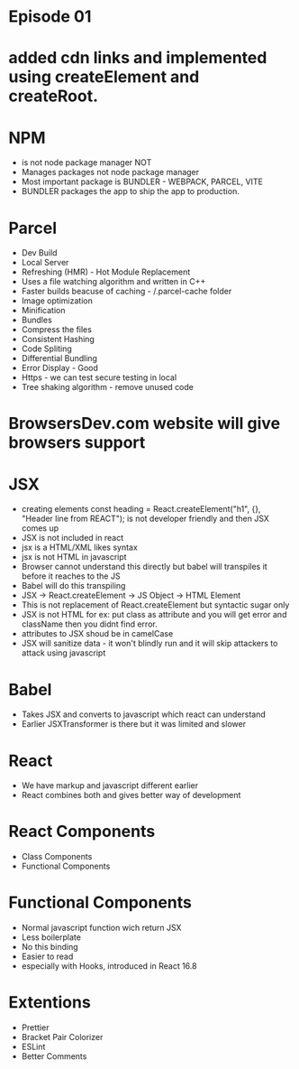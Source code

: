 # Episode 01

# added cdn links and implemented using createElement and createRoot.

# NPM

- is not node package manager NOT
- Manages packages not node package manager
- Most important package is BUNDLER - WEBPACK, PARCEL, VITE
- BUNDLER packages the app to ship the app to production.

# Parcel

- Dev Build
- Local Server
- Refreshing (HMR) - Hot Module Replacement
- Uses a file watching algorithm and written in C++
- Faster builds beacuse of caching - /.parcel-cache folder
- Image optimization
- Minification
- Bundles
- Compress the files
- Consistent Hashing
- Code Spliting
- Differential Bundling
- Error Display - Good
- Https - we can test secure testing in local
- Tree shaking algorithm - remove unused code

# BrowsersDev.com website will give browsers support

# JSX

- creating elements const heading = React.createElement("h1", {}, "Header line from REACT"); is not developer friendly and then JSX comes up
- JSX is not included in react
- jsx is a HTML/XML likes syntax
- jsx is not HTML in javascript
- Browser cannot understand this directly but babel will transpiles it before it reaches to the JS
- Babel will do this transpiling
- JSX -> React.createElement -> JS Object -> HTML Element
- This is not replacement of React.createElement but syntactic sugar only
- JSX is not HTML for ex: put class as attribute and you will get error and className then you didnt find error.
- attributes to JSX shoud be in camelCase
- JSX will sanitize data - it won't blindly run and it will skip attackers to attack using javascript

# Babel

- Takes JSX and converts to javascript which react can understand
- Earlier JSXTransformer is there but it was limited and slower

# React

- We have markup and javascript different earlier
- React combines both and gives better way of development

# React Components

- Class Components
- Functional Components

# Functional Components

- Normal javascript function wich return JSX
- Less boilerplate
- No this binding
- Easier to read
- especially with Hooks, introduced in React 16.8

# Extentions

- Prettier
- Bracket Pair Colorizer
- ESLint
- Better Comments
